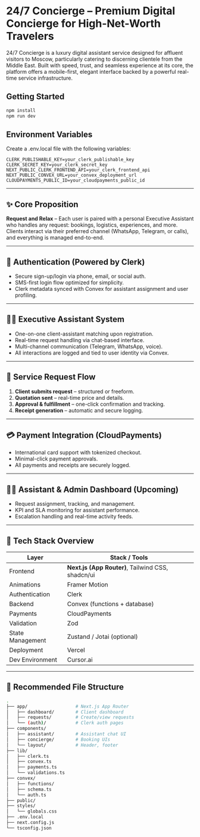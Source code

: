 # 24/7 Concierge – Premium Digital Concierge for High-Net-Worth Travelers

24/7 Concierge is a luxury digital assistant service designed for affluent visitors to Moscow, particularly catering to discerning clientele from the Middle East. Built with speed, trust, and seamless experience at its core, the platform offers a mobile-first, elegant interface backed by a powerful real-time service infrastructure.

## Getting Started

```bash
npm install
npm run dev
```

## Environment Variables

Create a .env.local file with the following variables:

```
CLERK_PUBLISHABLE_KEY=your_clerk_publishable_key
CLERK_SECRET_KEY=your_clerk_secret_key
NEXT_PUBLIC_CLERK_FRONTEND_API=your_clerk_frontend_api
NEXT_PUBLIC_CONVEX_URL=your_convex_deployment_url
CLOUDPAYMENTS_PUBLIC_ID=your_cloudpayments_public_id
```

---

## ✨ Core Proposition

**Request and Relax** – Each user is paired with a personal Executive Assistant who handles any request: bookings, logistics, experiences, and more. Clients interact via their preferred channel (WhatsApp, Telegram, or calls), and everything is managed end-to-end.

---

## 🔐 Authentication (Powered by Clerk)

- Secure sign-up/login via phone, email, or social auth.
- SMS-first login flow optimized for simplicity.
- Clerk metadata synced with Convex for assistant assignment and user profiling.

---

## 🧑‍💼 Executive Assistant System

- One-on-one client-assistant matching upon registration.
- Real-time request handling via chat-based interface.
- Multi-channel communication (Telegram, WhatsApp, voice).
- All interactions are logged and tied to user identity via Convex.

---

## 💬 Service Request Flow

1. **Client submits request** – structured or freeform.
2. **Quotation sent** – real-time price and details.
3. **Approval & fulfillment** – one-click confirmation and tracking.
4. **Receipt generation** – automatic and secure logging.

---

## 💳 Payment Integration (CloudPayments)

- International card support with tokenized checkout.
- Minimal-click payment approvals.
- All payments and receipts are securely logged.

---

## 🧑‍💻 Assistant & Admin Dashboard (Upcoming)

- Request assignment, tracking, and management.
- KPI and SLA monitoring for assistant performance.
- Escalation handling and real-time activity feeds.

---

## 🧱 Tech Stack Overview

| Layer            | Stack / Tools                                     |
| ---------------- | ------------------------------------------------- |
| Frontend         | **Next.js (App Router)**, Tailwind CSS, shadcn/ui |
| Animations       | Framer Motion                                     |
| Authentication   | Clerk                                             |
| Backend          | Convex (functions + database)                     |
| Payments         | CloudPayments                                     |
| Validation       | Zod                                               |
| State Management | Zustand / Jotai (optional)                        |
| Deployment       | Vercel                                            |
| Dev Environment  | Cursor.ai                                         |

---

## 📁 Recommended File Structure

```bash
.
├── app/                  # Next.js App Router
│   ├── dashboard/        # Client dashboard
│   ├── requests/         # Create/view requests
│   └── (auth)/           # Clerk auth pages
├── components/
│   ├── assistant/        # Assistant chat UI
│   ├── concierge/        # Booking UIs
│   └── layout/           # Header, footer
├── lib/
│   ├── clerk.ts
│   ├── convex.ts
│   ├── payments.ts
│   └── validations.ts
├── convex/
│   ├── functions/
│   ├── schema.ts
│   └── auth.ts
├── public/
├── styles/
│   └── globals.css
├── .env.local
├── next.config.js
└── tsconfig.json
```
